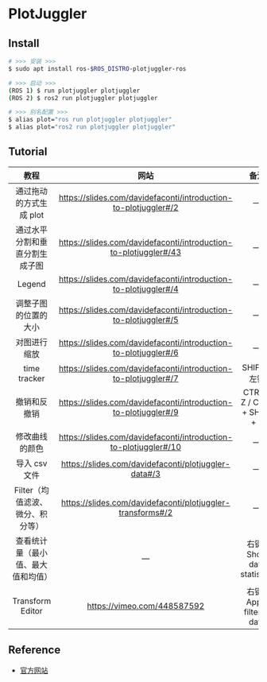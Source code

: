 # PlotJuggler

## Install

```bash
# >>> 安装 >>>
$ sudo apt install ros-$ROS_DISTRO-plotjuggler-ros

# >>> 启动 >>>
(ROS 1) $ run plotjuggler plotjuggler
(ROS 2) $ ros2 run plotjuggler plotjuggler

# >>> 别名配置 >>>
$ alias plot="ros run plotjuggler plotjuggler" 
$ alias plot="ros2 run plotjuggler plotjuggler" 
```

## Tutorial

|                教程                |                             网站                             |             备注             |
| :--------------------------------: | :----------------------------------------------------------: | :--------------------------: |
|      通过拖动的方式生成 plot       | https://slides.com/davidefaconti/introduction-to-plotjuggler#/2 |              —               |
|   通过水平分割和垂直分割生成子图   | https://slides.com/davidefaconti/introduction-to-plotjuggler#/43 |              —               |
|               Legend               | https://slides.com/davidefaconti/introduction-to-plotjuggler#/4 |              —               |
|        调整子图的位置的大小        | https://slides.com/davidefaconti/introduction-to-plotjuggler#/5 |              —               |
|            对图进行缩放            | https://slides.com/davidefaconti/introduction-to-plotjuggler#/6 |              —               |
|            time tracker            | https://slides.com/davidefaconti/introduction-to-plotjuggler#/7 |         SHIFT + 左键         |
|            撤销和反撤销            | https://slides.com/davidefaconti/introduction-to-plotjuggler#/9 | CTRL + Z / CTRL + SHIFT + Z  |
|           修改曲线的颜色           | https://slides.com/davidefaconti/introduction-to-plotjuggler#/10 |              —               |
|           导入 csv 文件            |     https://slides.com/davidefaconti/plotjuggler-data#/3     |              —               |
|  Filter（均值滤波、微分、积分等）  |  https://slides.com/davidefaconti/plotjuggler-transforms#/2  |              —               |
| 查看统计量（最小值、最大值和均值） |                              —                               | 右键 \| Show data statistics |
|          Transform Editor          |                 https://vimeo.com/448587592                  | 右键 \| Apply filter to data |

## Reference

- [官方网站](https://plotjuggler.io/)

